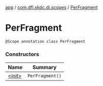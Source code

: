 [app](../../index.md) / [com.dfl.xkdc.di.scopes](../index.md) / [PerFragment](./index.md)

# PerFragment

`@Scope annotation class PerFragment`

### Constructors

| Name | Summary |
|---|---|
| [&lt;init&gt;](-init-.md) | `PerFragment()` |
